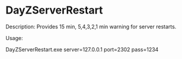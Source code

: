 DayZServerRestart
=================

Description:
Provides 15 min, 5,4,3,2,1 min warning for server restarts.

Usage:

DayZServerRestart.exe server=127.0.0.1 port=2302 pass=1234
